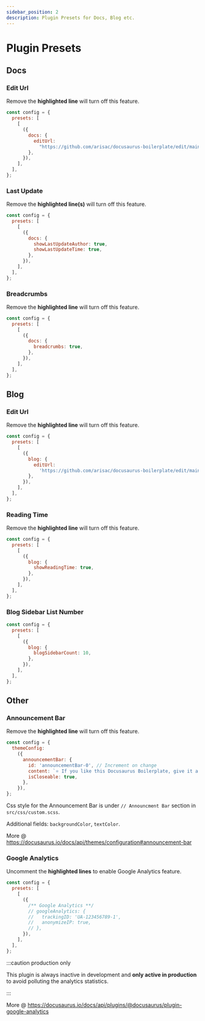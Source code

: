 ```yaml
---
sidebar_position: 2
description: Plugin Presets for Docs, Blog etc.
---
```


# Plugin Presets

## Docs

### Edit Url

Remove the **highlighted line** will turn off this feature.

```js title="docusaurus.config.js" {6,7}
const config = {
  presets: [
    [
      ({
        docs: {
          editUrl:
            "https://github.com/arisac/docusaurus-boilerplate/edit/main/",
        },
      }),
    ],
  ],
};
```

### Last Update

Remove the **highlighted line(s)** will turn off this feature.

```js title="docusaurus.config.js" {6,7}
const config = {
  presets: [
    [
      ({
        docs: {
          showLastUpdateAuthor: true,
          showLastUpdateTime: true,
        },
      }),
    ],
  ],
};
```

### Breadcrumbs

Remove the **highlighted line** will turn off this feature.

```js title="docusaurus.config.js" {6}
const config = {
  presets: [
    [
      ({
        docs: {
          breadcrumbs: true,
        },
      }),
    ],
  ],
};
```

## Blog

### Edit Url

Remove the **highlighted line** will turn off this feature.

```js title="docusaurus.config.js" {6,7}
const config = {
  presets: [
    [
      ({
        blog: {
          editUrl:
            'https://github.com/arisac/docusaurus-boilerplate/edit/main/blog/',
        },
      }),
    ],
  ],
};
```

### Reading Time

Remove the **highlighted line** will turn off this feature.

```js title="docusaurus.config.js" {6}
const config = {
  presets: [
    [
      ({
        blog: {
          showReadingTime: true,
        },
      }),
    ],
  ],
};
```

### Blog Sidebar List Number

```js title="docusaurus.config.js" {6}
const config = {
  presets: [
    [
      ({
        blog: {
          blogSidebarCount: 10,
        },
      }),
    ],
  ],
};
```

## Other

### Announcement Bar

Remove the **highlighted line** will turn off this feature.

```js title="docusaurus.config.js" {4-8}
const config = {
  themeConfig:
    ({
      announcementBar: {
        id: 'announcementBar-0', // Increment on change
        content: `⭐️ If you like this Docusaurus Boilerplate, give it a star on <a target="_blank" rel="noopener noreferrer" href="https://github.com/arisac/docusaurus-boilerplate">GitHub</a> and follow me on <a target="_blank" rel="noopener noreferrer" href="https://twitter.com/arisdotac" >${TwitterSvg} Twitter</a>`,
        isCloseable: true,
      },
    }),
};
```

Css style for the Announcement Bar is under `// Announcment Bar` section in `src/css/custom.scss`.

Additional fields: `backgroundColor`, `textColor`.

More @ https://docusaurus.io/docs/api/themes/configuration#announcement-bar


### Google Analytics

Uncomment the **highlighted lines** to enable Google Analytics feature.

```js title="docusaurus.config.js" {5-9}
const config = {
  presets: [
    [
      ({
        /** Google Analytics **/
        // googleAnalytics: {
        //   trackingID: 'UA-123456789-1',
        //   anonymizeIP: true,
        // },
      }),
    ],
  ],
};
```

:::caution production only

This plugin is always inactive in development and **only active in production** to avoid polluting the analytics statistics.

:::

More @ https://docusaurus.io/docs/api/plugins/@docusaurus/plugin-google-analytics